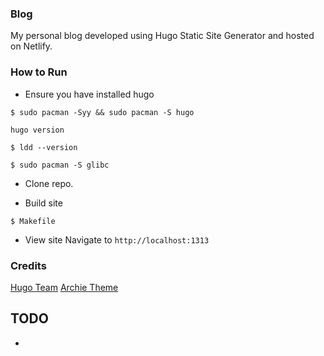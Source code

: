 ### Blog
My personal blog developed using Hugo Static Site Generator and hosted on Netlify.

### How to Run

- Ensure you have installed hugo

```shell
$ sudo pacman -Syy && sudo pacman -S hugo
```
`hugo version`

```
$ ldd --version 
```
```
$ sudo pacman -S glibc
```

- Clone repo.

- Build site
```
$ Makefile
```
- View site
Navigate to `http://localhost:1313`

### Credits
[Hugo Team](https://gohugo.io/)
[Archie Theme](https://github.com/athul/archie)

## TODO
-